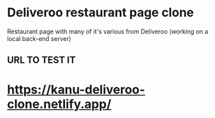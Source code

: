 # Deliveroo restaurant page clone

Restaurant page with many of it's various from Deliveroo (working on a local back-end server)

## URL TO TEST IT 

# https://kanu-deliveroo-clone.netlify.app/
